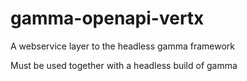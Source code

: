 # gamma-openapi-vertx
A webservice layer to the headless gamma framework

Must be used together with a headless build of gamma
